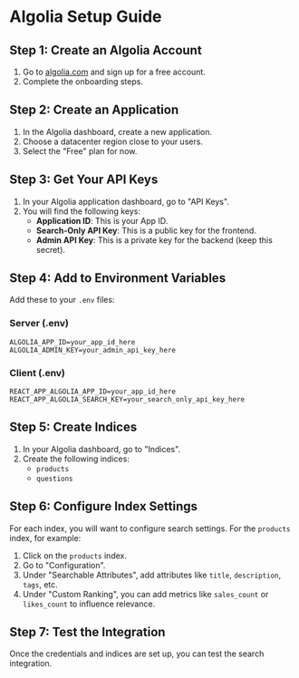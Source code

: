 # Algolia Setup Guide

## Step 1: Create an Algolia Account

1. Go to [algolia.com](https://www.algolia.com/) and sign up for a free account.
2. Complete the onboarding steps.

## Step 2: Create an Application

1. In the Algolia dashboard, create a new application.
2. Choose a datacenter region close to your users.
3. Select the "Free" plan for now.

## Step 3: Get Your API Keys

1. In your Algolia application dashboard, go to "API Keys".
2. You will find the following keys:
   - **Application ID**: This is your App ID.
   - **Search-Only API Key**: This is a public key for the frontend.
   - **Admin API Key**: This is a private key for the backend (keep this secret).

## Step 4: Add to Environment Variables

Add these to your `.env` files:

### Server (.env)
```
ALGOLIA_APP_ID=your_app_id_here
ALGOLIA_ADMIN_KEY=your_admin_api_key_here
```

### Client (.env)
```
REACT_APP_ALGOLIA_APP_ID=your_app_id_here
REACT_APP_ALGOLIA_SEARCH_KEY=your_search_only_api_key_here
```

## Step 5: Create Indices

1. In your Algolia dashboard, go to "Indices".
2. Create the following indices:
   - `products`
   - `questions`

## Step 6: Configure Index Settings

For each index, you will want to configure search settings. For the `products` index, for example:

1. Click on the `products` index.
2. Go to "Configuration".
3. Under "Searchable Attributes", add attributes like `title`, `description`, `tags`, etc.
4. Under "Custom Ranking", you can add metrics like `sales_count` or `likes_count` to influence relevance.

## Step 7: Test the Integration

Once the credentials and indices are set up, you can test the search integration.